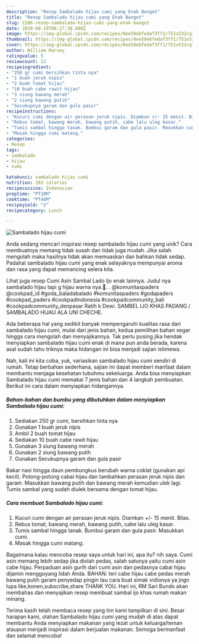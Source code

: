 ```yaml
---
description: "Resep Sambalado hijau cumi yang Enak Banget"
title: "Resep Sambalado hijau cumi yang Enak Banget"
slug: 2286-resep-sambalado-hijau-cumi-yang-enak-banget
date: 2020-08-19T06:17:38.600Z
image: https://img-global.cpcdn.com/recipes/0ee58ebfedaf3ff1/751x532cq70/sambalado-hijau-cumi-foto-resep-utama.jpg
thumbnail: https://img-global.cpcdn.com/recipes/0ee58ebfedaf3ff1/751x532cq70/sambalado-hijau-cumi-foto-resep-utama.jpg
cover: https://img-global.cpcdn.com/recipes/0ee58ebfedaf3ff1/751x532cq70/sambalado-hijau-cumi-foto-resep-utama.jpg
author: William Harvey
ratingvalue: 5
reviewcount: 12
recipeingredient:
- "250 gr cumi bersihkan tinta nya"
- "1 buah jeruk nipis"
- "2 buah tomat hijau"
- "10 buah cabe rawit hijau"
- "3 siung bawang merah"
- "2 siung bawang putih"
- "Secukupnya garam dan gula pasir"
recipeinstructions:
- "Kucuri cumi dengan air perasan jeruk nipis. Diamkan +/- 15 menit. Bilas."
- "Rebus tomat, bawang merah, bawang putih, cabe lalu uleg kasar."
- "Tumis sambal hingga tanak. Bumbui garam dan gula pasir. Masukkan cumi."
- "Masak hingga cumi matang."
categories:
- Resep
tags:
- sambalado
- hijau
- cumi

katakunci: sambalado hijau cumi 
nutrition: 263 calories
recipecuisine: Indonesian
preptime: "PT10M"
cooktime: "PT46M"
recipeyield: "2"
recipecategory: Lunch

---
```



![Sambalado hijau cumi](https://img-global.cpcdn.com/recipes/0ee58ebfedaf3ff1/751x532cq70/sambalado-hijau-cumi-foto-resep-utama.jpg)

Anda sedang mencari inspirasi resep sambalado hijau cumi yang unik? Cara membuatnya memang tidak susah dan tidak juga mudah. Jika salah mengolah maka hasilnya tidak akan memuaskan dan bahkan tidak sedap. Padahal sambalado hijau cumi yang enak selayaknya mempunyai aroma dan rasa yang dapat memancing selera kita.

Lihat juga resep Cumi Asin Sambal Lado Ijo enak lainnya. Judul nya sambalado hijau tapi g hijau warna nya.🤣. . @komunitaspaders @cookpad_id #goda_baladabalado #komunitaspaders #godapaders #cookpad_paders #cookpadindonesia #cookpadcommunity_bali #cookpadcommunity_denpasar Ratih k Dewi. SAMBEL IJO KHAS PADANG / SAMBALADO HIJAU ALA UNI CHECHE.

Ada beberapa hal yang sedikit banyak mempengaruhi kualitas rasa dari sambalado hijau cumi, mulai dari jenis bahan, kedua pemilihan bahan segar hingga cara mengolah dan menyajikannya. Tak perlu pusing jika hendak menyiapkan sambalado hijau cumi enak di mana pun anda berada, karena asal sudah tahu triknya maka hidangan ini bisa menjadi sajian istimewa.


Nah, kali ini kita coba, yuk, variasikan sambalado hijau cumi sendiri di rumah. Tetap berbahan sederhana, sajian ini dapat memberi manfaat dalam membantu menjaga kesehatan tubuhmu sekeluarga. Anda bisa menyiapkan Sambalado hijau cumi memakai 7 jenis bahan dan 4 langkah pembuatan. Berikut ini cara dalam menyiapkan hidangannya.

<!--inarticleads1-->

##### Bahan-bahan dan bumbu yang dibutuhkan dalam menyiapkan Sambalado hijau cumi:

1. Sediakan 250 gr cumi, bersihkan tinta nya
1. Gunakan 1 buah jeruk nipis
1. Ambil 2 buah tomat hijau
1. Sediakan 10 buah cabe rawit hijau
1. Gunakan 3 siung bawang merah
1. Gunakan 2 siung bawang putih
1. Gunakan Secukupnya garam dan gula pasir


Bakar nasi hingga daun pembungkus berubah warna coklat (gunakan api kecil). Potong-potong cabai hijau dan tambahkan perasan jeruk nipis dan garam. Masukkan bawang putih dan bawang merah kemudian ulek lagi. Tumis sambal yang sudah diulek bersama dengan tomat hijau. 

<!--inarticleads2-->

##### Cara membuat Sambalado hijau cumi:

1. Kucuri cumi dengan air perasan jeruk nipis. Diamkan +/- 15 menit. Bilas.
1. Rebus tomat, bawang merah, bawang putih, cabe lalu uleg kasar.
1. Tumis sambal hingga tanak. Bumbui garam dan gula pasir. Masukkan cumi.
1. Masak hingga cumi matang.


Bagaimana kalau mencoba resep saya untuk hari ini, apa itu? nih saya. Cumi asin memang lebih sedap jika diolah pedas, salah satunya yaitu cumi asin cabe hijau. Perpaduan asin gurih dari cumi asin dan pedasnya cabai hijau dijamin menggoyang lidah Anda. BAHAN: teri cabe hijau cabe pedas merah bawang putih garam penyedap pingin tau cara buat simak vidionya ya jngn lupa like,konen,subscribe,share THANK YOU. Hari ini, RM Sari Bundo akan membahas dan menyajikan resep membuat sambal ijo khas rumah makan minang. 

Terima kasih telah membaca resep yang tim kami tampilkan di sini. Besar harapan kami, olahan Sambalado hijau cumi yang mudah di atas dapat membantu Anda menyiapkan makanan yang lezat untuk keluarga/teman ataupun menjadi inspirasi dalam berjualan makanan. Semoga bermanfaat dan selamat mencoba!
